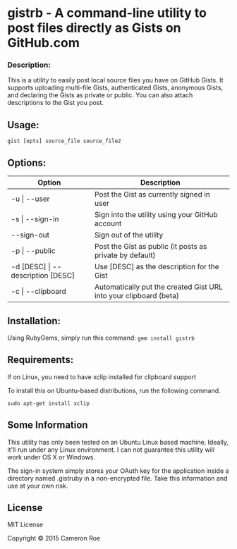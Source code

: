 # gistrb - A command-line utility to post files directly as Gists on GitHub.com
### Description:
This is a utility to easily post local source files you have on GitHub Gists. It
supports uploading multi-file Gists, authenticated Gists, anonymous Gists, and
declaring the Gists as private or public. You can also attach descriptions to the Gist you post.

## Usage:

```shell
gist [opts] source_file source_file2
```

## Options:
Option                                 | Description
-------------------------------------- | -----------
 -u &#124; --user                      | Post the Gist as currently signed in user
 -s &#124; --sign-in                   | Sign into the utility using your GitHub account
 --sign-out                            | Sign out of the utility
 -p &#124; --public                    | Post the Gist as public (it posts as private by default)
 -d [DESC] &#124; --description [DESC] | Use [DESC] as the description for the Gist
 -c &#124; --clipboard                 | Automatically put the created Gist URL into your clipboard (beta)

## Installation:
Using RubyGems, simply run this command:
`gem install gistrb`

## Requirements:
If on Linux, you need to have xclip installed for clipboard support

To install this on Ubuntu-based distributions, run the following command.
```shell
sudo apt-get install xclip
```

## Some Information
This utility has only been tested on an Ubuntu Linux based machine. Ideally, it'll
run under any Linux environment. I can not guarantee this utility will work under OS X or Windows.

The sign-in system simply stores your OAuth key for the application inside a directory named .gistruby in a non-encrypted file.
Take this information and use at your own risk.

## License
MIT License

Copyright &copy; 2015 Cameron Roe
